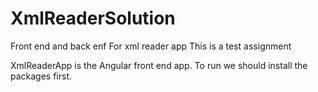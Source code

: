 # XmlReaderSolution
Front end and back enf For xml reader app
This is a test assignment

XmlReaderApp is the Angular front end app. To run we should install the packages first.
